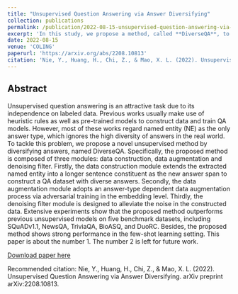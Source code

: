 ```yaml
---
title: "Unsupervised Question Answering via Answer Diversifying"
collection: publications
permalink: /publication/2022-08-15-unsupervised-question-answering-via-answer-diversifying
excerpt: 'In this study, we propose a method, called **DiverseQA**, to tackle the problem of diversifying answers in unsupervised question answering. Specifically, **DiverseQA** is composed of three modules: data construction, data augmentation and denoising filter. Firstly, the data construction module extends the extracted named entity into a longer sentence constituent as the new answer span to construct a QA dataset with diverse answers. Secondly, the data augmentation module adopts an answer-type dependent data augmentation process via adversarial training in the embedding level. Thirdly, the denoising filter module is designed to alleviate the noise in the constructed data. Extensive experiments show that **DiverseQA** outperforms pervious unsupervised methods on five benchmark datasets, including SQuADv1.1, NewsQA, TriviaQA, BioASQ, and DuoRC. Besides, it shows strong performance in the few-shot learning.'
date: 2022-08-15
venue: 'COLING'
paperurl: 'https://arxiv.org/abs/2208.10813'
citation: 'Nie, Y., Huang, H., Chi, Z., & Mao, X. L. (2022). Unsupervised Question Answering via Answer Diversifying. arXiv preprint arXiv:2208.10813.'
---
```


## Abstract
Unsupervised question answering is an attractive task due to its independence on labeled data. Previous works usually make use of heuristic rules as well as pre-trained models to construct data and train QA models. However, most of these works regard named entity (NE) as the only answer type, which ignores the high diversity of answers in the real world. To tackle this problem, we propose a novel unsupervised method by diversifying answers, named DiverseQA. Specifically, the proposed method is composed of three modules: data construction, data augmentation and denoising filter. Firstly, the data construction module extends the extracted named entity into a longer sentence constituent as the new answer span to construct a QA dataset with diverse answers. Secondly, the data augmentation module adopts an answer-type dependent data augmentation process via adversarial training in the embedding level. Thirdly, the denoising filter module is designed to alleviate the noise in the constructed data. Extensive experiments show that the proposed method outperforms previous unsupervised models on five benchmark datasets, including SQuADv1.1, NewsQA, TriviaQA, BioASQ, and DuoRC. Besides, the proposed method shows strong performance in the few-shot learning setting.
This paper is about the number 1. The number 2 is left for future work.

[Download paper here](https://arxiv.org/pdf/2208.10813.pdf)

Recommended citation: Nie, Y., Huang, H., Chi, Z., & Mao, X. L. (2022). Unsupervised Question Answering via Answer Diversifying. arXiv preprint arXiv:2208.10813.
